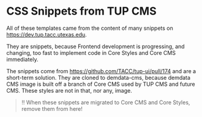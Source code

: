 # CSS Snippets from TUP CMS

All of these templates came from the content of many snippets on https://dev.tup.tacc.utexas.edu.

They are snippets, because Frontend development is progressing, and changing, too fast to implement code in Core Styles and Core CMS immediately.

The snippets come from https://github.com/TACC/tup-ui/pull/174 and are a short-term solution. They are cloned to demdata-cms, because demdata CMS image is built off a branch of Core CMS used by TUP CMS and future CMS. These styles are not in that, nor any, image.

> ‼️ When these snippets are migrated to Core CMS and Core Styles, remove them from here!
